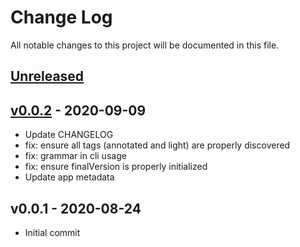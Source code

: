 # Change Log

All notable changes to this project will be documented in this file.

<a name="unreleased"></a>
## [Unreleased]



<a name="v0.0.2"></a>
## [v0.0.2] - 2020-09-09

- Update CHANGELOG
- fix: ensure all tags (annotated and light) are properly discovered
- fix: grammar in cli usage
- fix: ensure finalVersion is properly initialized
- Update app metadata


<a name="v0.0.1"></a>
## v0.0.1 - 2020-08-24

- Initial commit


[Unreleased]: https://github.com/1efty/semtag/compare/v0.0.2...HEAD
[v0.0.2]: https://github.com/1efty/semtag/compare/v0.0.1...v0.0.2
